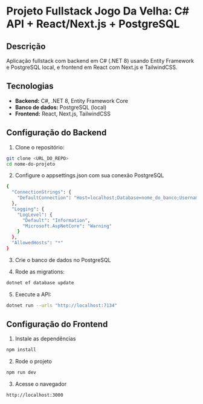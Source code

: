 # Projeto Fullstack Jogo Da Velha: C# API + React/Next.js + PostgreSQL

## Descrição
Aplicação fullstack com backend em C# (.NET 8) usando Entity Framework e PostgreSQL local, e frontend em React com Next.js e TailwindCSS.

## Tecnologias
- **Backend:** C#, .NET 8, Entity Framework Core  
- **Banco de dados:** PostgreSQL (local)  
- **Frontend:** React, Next.js, TailwindCSS  

## Configuração do Backend

1. Clone o repositório:
```bash
git clone <URL_DO_REPO>
cd nome-do-projeto
```
2. Configure o appsettings.json com sua conexão PostgreSQL
```bash
{
  "ConnectionStrings": {
    "DefaultConnection": "Host=localhost;Database=nome_do_banco;Username=seu_usuario;Password=sua_senha"
  },
  "Logging": {
    "LogLevel": {
      "Default": "Information",
      "Microsoft.AspNetCore": "Warning"
    }
  },
  "AllowedHosts": "*"
}
```
3. Crie o banco de dados no PostgreSQL

4. Rode as migrations:
```bash
dotnet ef database update
```
5. Execute a API:
```bash
dotnet run --urls "http://localhost:7134"

```
## Configuração do Frontend
1. Instale as dependências
```bash
npm install
```

2. Rode o projeto
```bash
npm run dev
```

3. Acesse o navegador
```bash
http://localhost:3000
```





